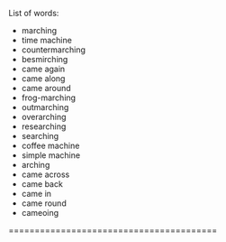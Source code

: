 List of words:
- marching
- time machine
- countermarching
- besmirching
- came again
- came along
- came around
- frog-marching
- outmarching
- overarching
- researching
- searching
- coffee machine
- simple machine
- arching
- came across
- came back
- came in
- came round
- cameoing

========================================
